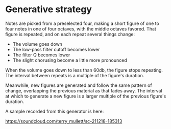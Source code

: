 # Generative strategy
Notes are picked from a preselected four, making a short figure of one to four notes in one of four octaves, with the middle octaves favored. That figure is repeated, and on each repeat several things change:
* The volume goes down
* The low-pass filter cutoff becomes lower
* The filter Q becomes lower
* The slight chorusing become a little more pronounced

When the volume goes down to less than 60db, the figure stops repeating. The interval between repeats is a multiple of the figure's duration.

Meanwhile, new figures are generated and follow the same pattern of change, overlapping the previous material as that fades away. The interval at which to generate a new figure is a larger multiple of the previous figure's duration.

A sample recorded from this generator is here:

https://soundcloud.com/terry_mullett/sc-211218-185313